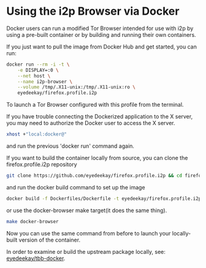 Using the i2p Browser via Docker
================================

Docker users can run a modified Tor Browser intended for use with i2p by using
a pre-built container or by building and running their own containers.

If you just want to pull the image from Docker Hub and get started, you can run:

```sh
docker run --rm -i -t \
	-e DISPLAY=:0 \
	--net host \
	--name i2p-browser \
	--volume /tmp/.X11-unix:/tmp/.X11-unix:ro \
    eyedeekay/firefox.profile.i2p
```

To launch a Tor Browser configured with this profile from the terminal.

If you have trouble connecting the Dockerized application to the X server, you
may need to authorize the Docker user to access the X server.

```sh
xhost +"local:docker@"
```

and run the previous 'docker run' command again.

If you want to build the container locally from source, you can clone the
firefox.profile.i2p repository

```sh
git clone https://github.com/eyedeekay/firefox.profile.i2p && cd firefox.profile.i2p
```

and run the docker build command to set up the image

```sh
docker build -f Dockerfiles/Dockerfile -t eyedeekay/firefox.profile.i2p .
```

or use the docker-browser make target(it does the same thing).

```sh
make docker-browser
```

Now you can use the same command from before to launch your locally-built
version of the container.

In order to examine or build the upstream package locally, see:
[eyedeekay/tbb-docker](https://github.com/eyedeekay/tbb-docker).
